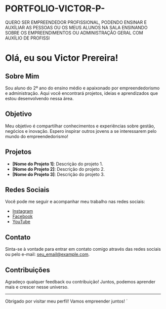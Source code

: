 # PORTFOLIO-VICTOR-P-
QUERO SER EMPREENDEDOR PROFISSIONAL, PODENDO ENSINAR E AUXÍLIAR AS PESSOAS OU OS MEUS ALUNOS NA SALA ENSINANDO SOBRE OS EMPREENDIMENTOS OU ADMINISTRAÇÃO GERAL COM AUXÍLIO DE PROFISSI
# Olá, eu sou Victor Prereira!

## Sobre Mim
Sou aluno do 2º ano do ensino médio e apaixonado por empreendedorismo e administração. Aqui você encontrará projetos, ideias e aprendizados que estou desenvolvendo nessa área.

## Objetivo
Meu objetivo é compartilhar conhecimentos e experiências sobre gestão, negócios e inovação. Espero inspirar outros jovens a se interessarem pelo mundo do empreendedorismo!

## Projetos
- **[Nome do Projeto 1]**: Descrição do projeto 1.
- **[Nome do Projeto 2]**: Descrição do projeto 2.
- **[Nome do Projeto 3]**: Descrição do projeto 3.

## Redes Sociais
Você pode me seguir e acompanhar meu trabalho nas redes sociais:
- [Instagram](https://www.instagram.com/seu_usuario)
- [Facebook](https://www.facebook.com/seu_usuario)
- [YouTube](https://www.youtube.com/c/seu_usuario)

## Contato
Sinta-se à vontade para entrar em contato comigo através das redes sociais ou pelo e-mail: seu_email@example.com.

## Contribuições
Agradeço qualquer feedback ou contribuição! Juntos, podemos aprender mais e crescer nesse universo.

---

Obrigado por visitar meu perfil! Vamos empreender juntos! ´
